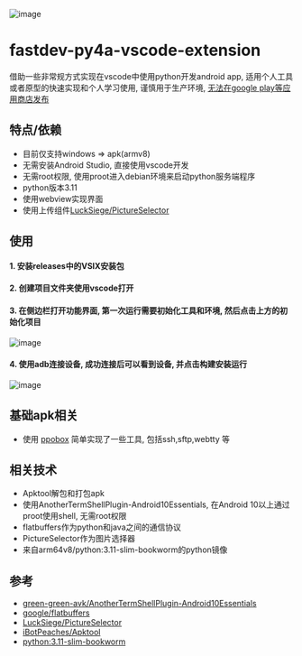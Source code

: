 ![image](https://github.com/user-attachments/assets/7732fc10-34e7-4665-90b5-42eb36533e37)

# fastdev-py4a-vscode-extension
借助一些非常规方式实现在vscode中使用python开发android app, 适用个人工具或者原型的快速实现和个人学习使用, 谨慎用于生产环境, [无法在google play等应用商店发布](https://github.com/green-green-avk/AnotherTermShellPlugin-Android10Essentials)


## 特点/依赖
- 目前仅支持windows => apk(armv8)
- 无需安装Android Studio, 直接使用vscode开发
- 无需root权限, 使用proot进入debian环境来启动python服务端程序
- python版本3.11
- 使用webview实现界面
- 使用上传组件[LuckSiege/PictureSelector](https://github.com/LuckSiege/PictureSelector)



## 使用
#### 1. 安装releases中的VSIX安装包
#### 2. 创建项目文件夹使用vscode打开
#### 3. 在侧边栏打开功能界面, 第一次运行需要初始化工具和环境, 然后点击上方的初始化项目
![image](https://github.com/user-attachments/assets/ae3974f9-c5c1-41ce-aa12-554f60e6e930)
#### 4. 使用adb连接设备, 成功连接后可以看到设备, 并点击构建安装运行
![image](https://github.com/user-attachments/assets/ac5608bd-dca2-473e-837a-f02e13af46ef)

## 基础apk相关
- 使用 [ppobox](https://github.com/PurplePotatoTools/ppobox) 简单实现了一些工具, 包括ssh,sftp,webtty 等

## 相关技术
- Apktool解包和打包apk
- 使用AnotherTermShellPlugin-Android10Essentials, 在Android 10以上通过proot使用shell, 无需root权限
- flatbuffers作为python和java之间的通信协议
- PictureSelector作为图片选择器
- 来自arm64v8/python:3.11-slim-bookworm的python镜像

## 参考
- [green-green-avk/AnotherTermShellPlugin-Android10Essentials](https://github.com/green-green-avk/AnotherTermShellPlugin-Android10Essentials)
- [google/flatbuffers](https://github.com/google/flatbuffers)
- [LuckSiege/PictureSelector](https://github.com/LuckSiege/PictureSelector)
- [iBotPeaches/Apktool](https://github.com/iBotPeaches/Apktool)
- [python:3.11-slim-bookworm](https://hub.docker.com/layers/arm64v8/python/3.11-slim-bookworm/images/sha256-383da0c9c870cbbfca5b55e1283343ddbecf0b2247a0a258ab016d87ed374445)
